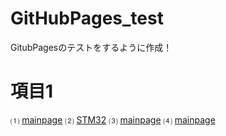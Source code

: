 # GitHubPages_test
GitubPagesのテストをするように作成！

# 項目1 

⑴ [mainpage](main/readme/01_main.md) 
⑵ [STM32](main/STM32/readme.md) 
⑶ [mainpage](main/ESP32/readme.md) 
⑷ [mainpage](main/Multicopter/readme.md) 
